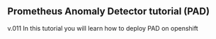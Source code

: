 ## Prometheus Anomaly Detector tutorial (PAD)
v.011
In this tutorial you will learn how to deploy PAD on openshift  
